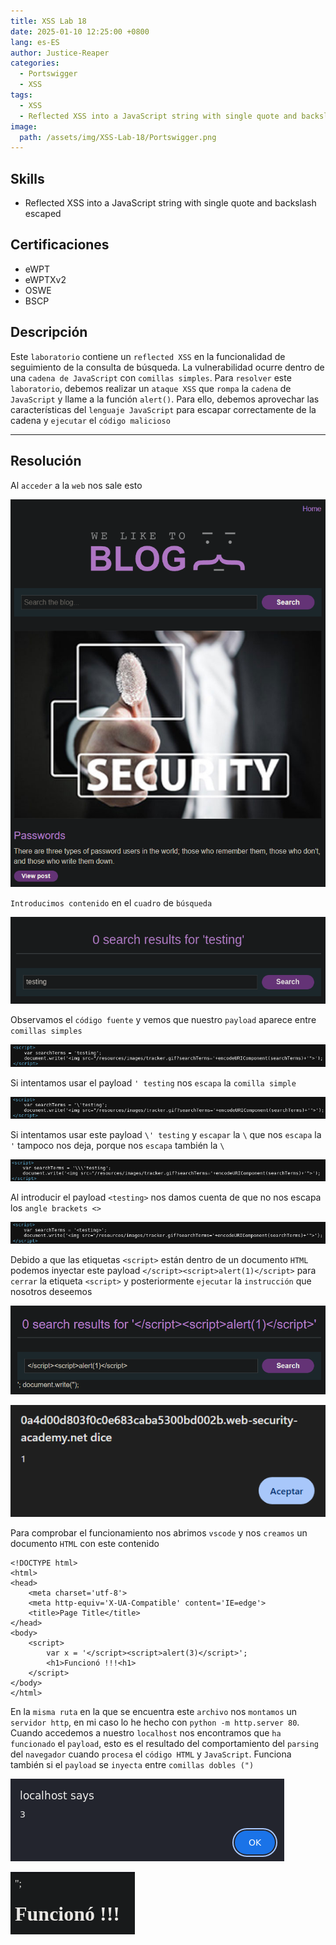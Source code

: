```yaml
---
title: XSS Lab 18
date: 2025-01-10 12:25:00 +0800
lang: es-ES
author: Justice-Reaper
categories:
  - Portswigger
  - XSS
tags:
  - XSS
  - Reflected XSS into a JavaScript string with single quote and backslash escaped
image:
  path: /assets/img/XSS-Lab-18/Portswigger.png
---
```


## Skills

- Reflected XSS into a JavaScript string with single quote and backslash escaped

## Certificaciones

- eWPT
- eWPTXv2
- OSWE
- BSCP
  
## Descripción

Este `laboratorio` contiene un `reflected XSS` en la funcionalidad de seguimiento de la consulta de búsqueda. La vulnerabilidad ocurre dentro de una `cadena de JavaScript` con `comillas simples`. Para `resolver` este `laboratorio`, debemos realizar un `ataque XSS` que `rompa` la `cadena` de `JavaScript` y llame a la función `alert()`. Para ello, debemos aprovechar las características del `lenguaje JavaScript` para escapar correctamente de la cadena y `ejecutar` el `código malicioso`

---

## Resolución

Al `acceder` a la `web` nos sale esto

![](/assets/img/XSS-Lab-18/image_1.png)

`Introducimos contenido` en el `cuadro` de `búsqueda`

![](/assets/img/XSS-Lab-18/image_2.png)

Observamos el `código fuente` y vemos que nuestro `payload` aparece entre `comillas simples`

![](/assets/img/XSS-Lab-18/image_3.png)

Si intentamos usar el payload `' testing` nos `escapa` la `comilla simple`

![](/assets/img/XSS-Lab-18/image_4.png)

Si intentamos usar este payload `\' testing` y `escapar` la `\` que nos `escapa` la `'` tampoco nos deja, porque nos `escapa` también la `\`

![](/assets/img/XSS-Lab-18/image_5.png)

Al introducir el payload `<testing>` nos damos cuenta de que no nos escapa los `angle brackets <>`

![](/assets/img/XSS-Lab-18/image_6.png)

Debido a que las etiquetas `<script>` están dentro de un documento `HTML` podemos inyectar este payload `</script><script>alert(1)</script>` para `cerrar` la etiqueta `<script>` y posteriormente `ejecutar` la `instrucción` que nosotros deseemos

![](/assets/img/XSS-Lab-18/image_7.png)

![](/assets/img/XSS-Lab-18/image_8.png)

Para comprobar el funcionamiento nos abrimos `vscode` y nos `creamos` un documento `HTML` con este contenido

```
<!DOCTYPE html>
<html>
<head>
    <meta charset='utf-8'>
    <meta http-equiv='X-UA-Compatible' content='IE=edge'>
    <title>Page Title</title>
</head>
<body>
    <script>
        var x = '</script><script>alert(3)</script>';
        <h1>Funcionó !!!<h1>
    </script>
</body>
</html>
```

En la `misma ruta` en la que se encuentra este `archivo` nos `montamos` un `servidor http`, en mi caso lo he hecho con `python -m http.server 80`. Cuando accedemos a nuestro `localhost` nos encontramos que `ha funcionado` el `payload`, esto es el resultado del comportamiento del `parsing` del `navegador` cuando `procesa` el `código HTML` y `JavaScript`. Funciona también si el `payload` se `inyecta` entre `comillas dobles (")`

![](/assets/img/XSS-Lab-18/image_9.png)

![](/assets/img/XSS-Lab-18/image_10.png)

